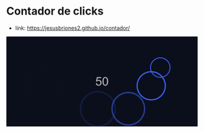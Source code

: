 # Contador de clicks

* link: https://jesusbriones2.github.io/contador/

![screenshot of the page](screenshot.png "screenshot")
